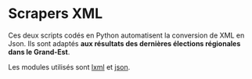 # Scrapers XML

Ces deux scripts codés en Python automatisent la conversion de XML en Json. Ils sont adaptés **aux résultats des dernières élections régionales dans le Grand-Est**.

Les modules utilisés sont [lxml](http://lxml.de/) et [json](https://docs.python.org/2/library/json.html).
